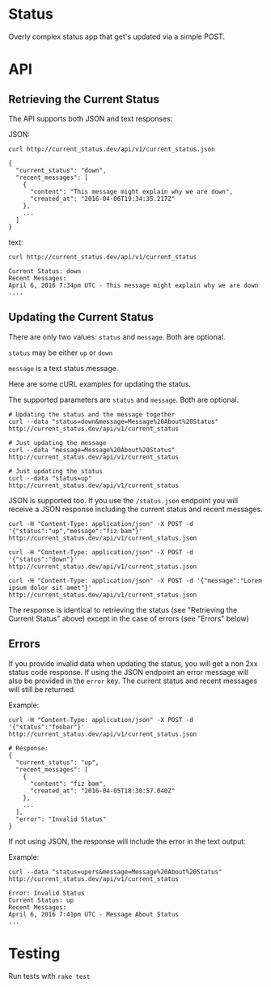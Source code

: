 # Status

Overly complex status app that get's updated via a simple POST.

# API

## Retrieving the Current Status

The API supports both JSON and text responses:

JSON:

    curl http://current_status.dev/api/v1/current_status.json
    
    {
      "current_status": "down",
      "recent_messages": [
        {
          "content": "This message might explain why we are down",
          "created_at": "2016-04-06T19:34:35.217Z"
        },
        ...
      ]
    }
    
text:

    curl http://current_status.dev/api/v1/current_status

    Current Status: down
    Recent Messages:
    April 6, 2016 7:34pm UTC - This message might explain why we are down
    ....

## Updating the Current Status

There are only two values: `status` and `message`. Both are optional.

`status` may be either `up` or `down`

`message` is a text status message.

Here are some cURL examples for updating the status.

The supported parameters are `status` and `message`. Both are optional.

    # Updating the status and the message together
    curl --data "status=down&message=Message%20About%20Status" http://current_status.dev/api/v1/current_status
    
    # Just updating the message
    curl --data "message=Message%20About%20Status" http://current_status.dev/api/v1/current_status
    
    # Just updating the status
    curl --data "status=up" http://current_status.dev/api/v1/current_status


JSON is supported too. If you use the `/status.json` endpoint you will receive a JSON response including the current status and recent messages.
    
    curl -H "Content-Type: application/json" -X POST -d '{"status":"up","message":"fiz bam"}' http://current_status.dev/api/v1/current_status.json
    
    curl -H "Content-Type: application/json" -X POST -d '{"status":"down"}' http://current_status.dev/api/v1/current_status.json
    
    curl -H "Content-Type: application/json" -X POST -d '{"message":"Lorem ipsum dolor sit amet"}' http://current_status.dev/api/v1/current_status.json
    

The response is identical to retrieving the status (see "Retrieving the Current Status" above) except in the case of errors (see "Errors" below)


## Errors

If you provide invalid data when updating the status, you will get a non 2xx status code response. If using the JSON endpoint an error message will also be provided in the `error` key. The current status and recent messages will still be returned.

Example:

    curl -H "Content-Type: application/json" -X POST -d '{"status":"foobar"}' http://current_status.dev/api/v1/current_status.json
    
    # Response:
    {
      "current_status": "up",
      "recent_messages": [
        {
          "content": "fiz bam",
          "created_at": "2016-04-05T18:30:57.040Z"
        },
        ...
      ],
      "error": "Invalid Status"
    }
    
    
If not using JSON, the response will include the error in the text output:

Example:

    curl --data "status=upers&message=Message%20About%20Status" http://current_status.dev/api/v1/current_status
    
    Error: Invalid Status
    Current Status: up
    Recent Messages:
    April 6, 2016 7:41pm UTC - Message About Status
    ...
    
# Testing

Run tests with `rake test`